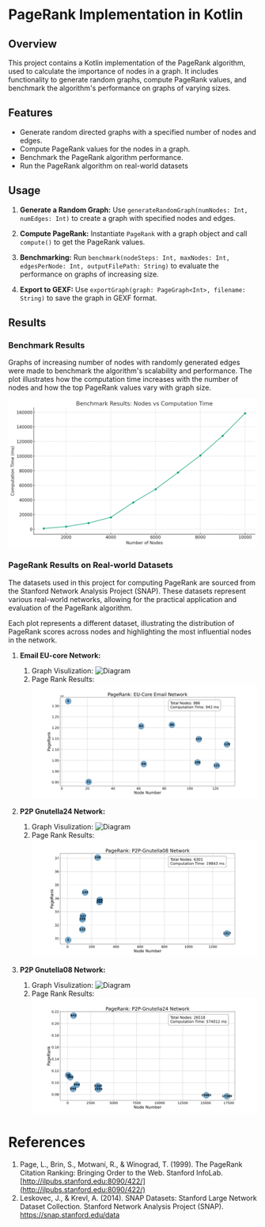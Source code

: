 # PageRank Implementation in Kotlin

## Overview

This project contains a Kotlin implementation of the PageRank algorithm, used to calculate the importance of nodes in a graph. It includes functionality to generate random graphs, compute PageRank values, and benchmark the algorithm's performance on graphs of varying sizes.

## Features

- Generate random directed graphs with a specified number of nodes and edges.
- Compute PageRank values for the nodes in a graph.
- Benchmark the PageRank algorithm performance.
- Run the PageRank algorithm on real-world datasets
## Usage

1. **Generate a Random Graph:**
   Use `generateRandomGraph(numNodes: Int, numEdges: Int)` to create a graph with specified nodes and edges.

2. **Compute PageRank:**
   Instantiate `PageRank` with a graph object and call `compute()` to get the PageRank values.

3. **Benchmarking:**
   Run `benchmark(nodeSteps: Int, maxNodes: Int, edgesPerNode: Int, outputFilePath: String)` to evaluate the performance on graphs of increasing size.

4. **Export to GEXF:**
   Use `exportGraph(graph: PageGraph<Int>, filename: String)` to save the graph in GEXF format.

## Results

### Benchmark Results

Graphs of increasing number of nodes with randomly generated edges were made to benchmark the algorithm's scalability and performance.
The plot illustrates how the computation time increases with the number of nodes and how the top PageRank values vary with graph size.

![Benchmark Results](src/results/visualizations/benchmark_results.png)

### PageRank Results on Real-world Datasets

The datasets used in this project for computing PageRank are sourced from the Stanford Network Analysis Project (SNAP). These datasets represent various real-world networks, allowing for the practical application and evaluation of the PageRank algorithm.

Each plot represents a different dataset, illustrating the distribution of PageRank scores across nodes and highlighting the most influential nodes in the network.

1. **Email EU-core Network:**
   1. Graph Visulization: ![Diagram](src/results/visualizations/email-eu-viz.svg "Email EU-Core Network")
   2. Page Rank Results: ![PageRank Email Eu-core](src/results/visualizations/pagerank_email-eu.svg)

2. **P2P Gnutella24 Network:**
    1. Graph Visulization: ![Diagram](src/results/visualizations/p2p-gnutella08.svg "P2P Gnutella08 Network")
    2. Page Rank Results: ![PageRank Email Eu-core](src/results/visualizations/pagerank_p2p-gnutella08.svg)
3. **P2P Gnutella08 Network:**
    1. Graph Visulization: ![Diagram](src/results/visualizations/p2p-gnutella24.svg "P2P Gnutella24 Network")
    2. Page Rank Results: ![PageRank Email Eu-core](src/results/visualizations/pagerank_p2p-gnutella24.svg)

# References

1. Page, L., Brin, S., Motwani, R., & Winograd, T. (1999). The PageRank Citation Ranking: Bringing Order to the Web. Stanford InfoLab. [http://ilpubs.stanford.edu:8090/422/](http://ilpubs.stanford.edu:8090/422/)
2. Leskovec, J., & Krevl, A. (2014). SNAP Datasets: Stanford Large Network Dataset Collection. Stanford Network Analysis Project (SNAP). https://snap.stanford.edu/data